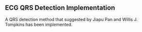 ## ECG QRS Detection Implementation
A QRS detection method that suggested by Jiapu Pan and Willis J. Tompkins has been implemented.
